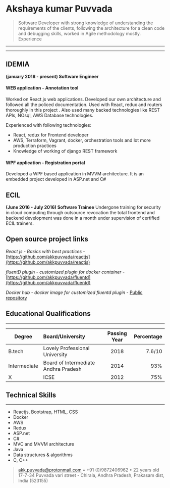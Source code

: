 Akshaya kumar Puvvada
============
>  Software Developer with strong knowledge of understanding the
>  requirements of the clients, following the architecture for a clean
>  code and debugging skills, worked in Agile methodology mostly.
Experience
----------
----------

## IDEMIA ##
**(january 2018 - present) Software Engineer**
#### WEB application - Annotation tool ####
Worked on React.js web applications. Developed our own architecture and
followed all the policed documentation. Used with React, redux and routers
thoroughly in this project . Also used many backed technologies like REST APIs, 
NOsql, AWS Database technologies.

Experienced with following technologies:

* React, redux for Frontend developer
* AWS, Terraform, Vagrant, docker, orchestration tools and lot more production practices
* Knowledge of working of django REST framework

#### WPF application - Registration portal ####
Developed a WPF based application in MVVM architecture. It is an embedded
project developed in ASP.net and C#

## ECIL ##
**(June 2016 - July 2016) Software Trainee**
Undergone training for security in cloud computing through outsource
revocation the total frontend and backend development was done in a month
under supervision of certified ECIL trainers.

## Open source project links ##
*React js - Basics with best practices -* [https://github.com/akkpuvvada/reactjs](https://github.com/akkpuvvada/reactjs)

*fluentD plugin - customized plugin for docker container -* [https://github.com/akkpuvvada/fluentd](https://github.com/akkpuvvada/fluentd)

*Docker hub - docker image for customized fluentd plugin -* [Public repository](https://cloud.docker.com/u/makutak/repository/docker/makutak/fluent_plugins)

Educational Qualifications
--------------------
--------------------
| Degree        | Board/University                    | Passing Year  | Percentage  |
| ------------- |:----------------                    |:-------------:| -----------:|
| B.tech        | Lovely Professional University      |     2018      |    7.6/10   |
| Intermediate  | Board of Intermediate Andhra Pradesh|     2014      |      93%    |
| X             | ICSE                                |     2012      |    75%      |



Technical Skills
---------------------------
---------------------------
* Reactjs, Bootstrap, HTML, CSS
* Docker 
* AWS
* Redux
* ASP.net
* C#
* MVC and MVVM architecture
* Java
* Data structures & algorithms
* C, C++

> <akk.puvvada@protonmail.com> • +91 (0)9872406962 • 22 years old\
> 17-7-34 Puvvada vari street - Chirala, Andhra Pradesh, Prakasam dist, India (523155)
